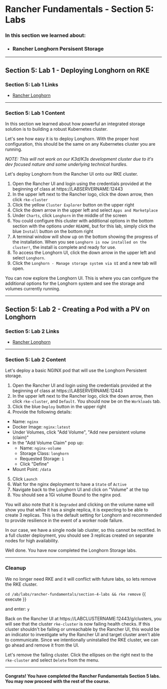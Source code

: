 # Rancher Fundamentals - Section 5: Labs

### In this section we learned about:

* ### Rancher Longhorn Persisent Storage

____

## Section 5: Lab 1 - Deploying Longhorn on RKE

### Section 5: Lab 1 Links

* [Rancher Longhorn](https://rancher.com/products/longhorn/)
____

### Section 5: Lab 1 Content

In this section we learned about how powerful an integrated storage solution is to building a robust Kubernetes cluster.

Let's see how easy it is to deploy Longhorn. With the proper host configuration, this should be the same on any Kubernetes cluster you are running.

*NOTE: This will not work on our K3d/K3s development cluster due to it's dev focused nature and some underlying technical hurdles.*

Let's deploy Longhorn from the Rancher UI onto our RKE cluster.

1. Open the Rancher UI and login using the credentials provided at the beginning of class at https://LABSERVERNAME:12443
2. In the upper left next to the Rancher logo, click the down arrow, then click `rke-cluster`
3. Click the yellow `Cluster Explorer` button on the upper right
4. Click the down arrow in the upper left and select `Apps and Marketplace`
5. Under `Charts`, click `Longhorn` in the middle of the screen
6. You could configure this cluster with additional options in the bottom section with the options under `README`, but for this lab, simply click the blue `Install` button on the bottom right
7. A terminal window will show up on the bottom showing the progress of the installation. When you see `Longhorn is now installed on the cluster!`, the install is complete and ready for use. 
8. To access the Longhorn UI, click the down arrow in the upper left and select `Longhorn`.
9. Click the `Longhorn - Manage storage system via UI` and a new tab will open.

You can now explore the Longhorn UI. This is where you can configure the additional options for the Longhorn system and see the storage and volumes currently running.

____

## Section 5: Lab 2 - Creating a Pod with a PV on Longhorn

### Section 5: Lab 2 Links

* [Rancher Longhorn](https://rancher.com/products/longhorn/)
____

### Section 5: Lab 2 Content

Let's deploy a basic NGINX pod that will use the Longhorn Persistent storage.

1. Open the Rancher UI and login using the credentials provided at the beginning of class at https://LABSERVERNAME:12443
2. In the upper left next to the Rancher logo, click the down arrow, then click `rke-cluster`, and `Default`. You should now be on the `Workloads` tab. 
3. Click the blue `Deploy` button in the upper right
4. Provide the following details:
  * Name: `nginx`
  * Docker Image: `nginx:latest`
  * Under Volumes, click "Add Volume", "Add new persistent volume (claim)" 
  * In the "Add Volume Claim" pop up:
    * Name: `nginx-volume`
    * Storage Class: `longhorn`
    * Requested Storage: `1`
    * Click "Define"
  * Mount Point: `/data`
5. Click `Launch`
6. Wait for the nginx deployment to have a `State` of `Active`
7. Navigate back to the Longhorn UI and click on "Volume" at the top
8. You should see a 1Gi volume Bound to the nginx pod. 

You will also note that it is `Degraded` and clicking on the volume name will show you that while it has a single replica, it is expecting to be able to create 3 replicas. This is the default setting for Longhorn and recommended to provide resilience in the event of a worker node failure.

In our case, we have a single node lab cluster, so this cannot be rectified. In a full cluster deployment, you should see 3 replicas created on separate nodes for high availability.

Well done. You have now completed the Longhorn Storage labs.

___

### Cleanup

We no longer need RKE and it will conflict with future labs, so lets remove the RKE cluster.

`cd /ab/labs/rancher-fundamentals/section-4-labs && rke remove` {{ execute }}

and enter: `y`

Back on the Rancher UI at https://LABCLUSTERNAME:12443/g/clusters, you will see that the cluster `rke-cluster` is now failing health checks. If this cluster shouldn't be failing or unreachable by the Rancher UI, this would be an indicator to investigate why the Rancher UI and target cluster aren't able to communicate. Since we intentionally uninstalled the RKE cluster, we can go ahead and remove it from the UI.

Let's remove the failing cluster.  Click the ellipses on the right next to the `rke-cluster` and select `Delete` from the menu. 

____

#### Congrats! You have completed the Rancher Fundamentals Section 5 labs. You may now proceed with the rest of the course.
